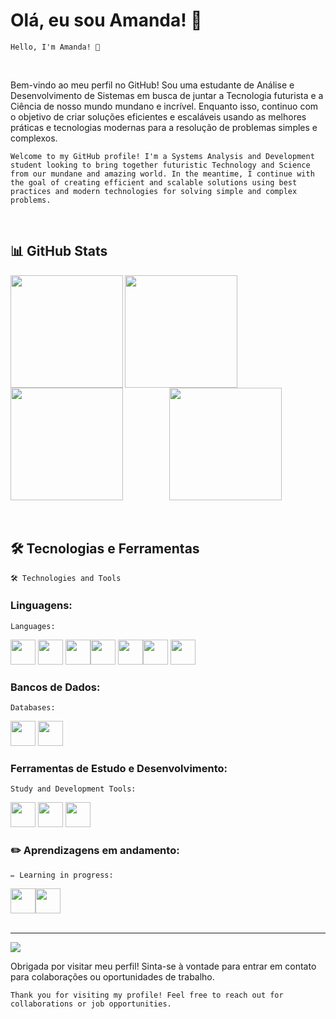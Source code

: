  <h1>Olá, eu sou Amanda! 👋</h1>  
 
 ` Hello, I'm Amanda! 👋 `


 </br>
 
Bem-vindo ao meu perfil no GitHub! Sou uma estudante de Análise e Desenvolvimento de Sistemas em busca de juntar a Tecnologia futurista e a Ciência de nosso mundo mundano e incrível. Enquanto isso, continuo com o objetivo de criar soluções eficientes e escaláveis usando as melhores práticas e tecnologias modernas para a resolução de problemas simples e complexos. 

` Welcome to my GitHub profile! I'm a Systems Analysis and Development student looking to bring together futuristic Technology and Science from our mundane and amazing world. In the meantime, I continue with the goal of creating efficient and scalable solutions using best practices and modern technologies for solving simple and complex problems. `

 </br>

  <h2>📊 GitHub Stats</h2> 
  <div display="flex">
   <div align="center">
    <img align="left" height="180" src="https://github-readme-stats.vercel.app/api?username=Amanyti&theme=shadow_blue&hide_border=false&include_all_commits=true&count_private=true" />
    <img align="left" height="180" src="https://github-readme-stats.vercel.app/api/top-langs/?username=Amanyti&theme=shadow_blue&hide_border=false&include_all_commits=true&count_private=true&layout=compact" />
   </div>
   <div align="center">
    <img align="left" height="180" src="https://github-readme-streak-stats.herokuapp.com/?user=Amanyti&theme=shadow_blue&hide_border=false"/> 
    <img alignn="left" height="180" src="https://github-contributor-stats.vercel.app/api?username=Amanyti&limit=5&theme=shadow_blue&combine_all_yearly_contributions=true&hide_border=false"/>
   </div>
  </div>

</br>
</br>

<h2>🛠️ Tecnologias e Ferramentas</h2> 

` 🛠️ Technologies and Tools `

<div display="flex">
  
 <h3>Linguagens:</h3>

` Languages: `

  <div display="flex">
    <img src="https://cdn.jsdelivr.net/gh/devicons/devicon@latest/icons/c/c-original.svg" width="40" height="40" /> <img src="https://cdn.jsdelivr.net/gh/devicons/devicon@latest/icons/csharp/csharp-original.svg"  width="40" height="40" /> <img loading="lazy" src="https://cdn.jsdelivr.net/gh/devicons/devicon/icons/java/java-original.svg" width="40" height="40"/><img src="https://cdn.jsdelivr.net/gh/devicons/devicon@latest/icons/python/python-original.svg" width="40" height="40" /> <img src="https://cdn.jsdelivr.net/gh/devicons/devicon@latest/icons/html5/html5-original.svg"  width="40" height="40" /><img src="https://cdn.jsdelivr.net/gh/devicons/devicon@latest/icons/css3/css3-original.svg"  width="40" height="40" /> <img src="https://cdn.jsdelivr.net/gh/devicons/devicon@latest/icons/azuresqldatabase/azuresqldatabase-original.svg"  width="40" height="40" /> </div>
  
   <h3>Bancos de Dados:</h3>
  
   ` Databases: `
   
  <img src="https://cdn.jsdelivr.net/gh/devicons/devicon@latest/icons/mysql/mysql-original-wordmark.svg" width="40" height="40" /> <img src="https://cdn.jsdelivr.net/gh/devicons/devicon@latest/icons/mariadb/mariadb-original-wordmark.svg"  width="40" height="40" /> 
  
  <h3>Ferramentas de Estudo e Desenvolvimento:</h3>
  
  ` Study and Development Tools: `
  
  <img loading="lazy" src="https://cdn.jsdelivr.net/gh/devicons/devicon/icons/git/git-original.svg" width="40" height="40"/>  <img src="https://cdn.jsdelivr.net/gh/devicons/devicon@latest/icons/canva/canva-original.svg"  width="40" height="40"/> <img src="https://cdn.jsdelivr.net/gh/devicons/devicon@latest/icons/notion/notion-original.svg"  width="40" height="40" />

</div>

 <h3>✏️ Aprendizagens em andamento:</h3> 

` ✏️ Learning in progress: `
 
 <div display="flex"> <img src="https://cdn.jsdelivr.net/gh/devicons/devicon@latest/icons/php/php-original.svg"  width="40" height="40" /><img src="https://cdn.jsdelivr.net/gh/devicons/devicon@latest/icons/docker/docker-plain-wordmark.svg" height="40" /> </div>

</br>

---
[![](https://visitcount.itsvg.in/api?id=Amanyti&icon=5&color=6)](https://visitcount.itsvg.in)

Obrigada por visitar meu perfil! Sinta-se à vontade para entrar em contato para colaborações ou oportunidades de trabalho.

` Thank you for visiting my profile! Feel free to reach out for collaborations or job opportunities. `

